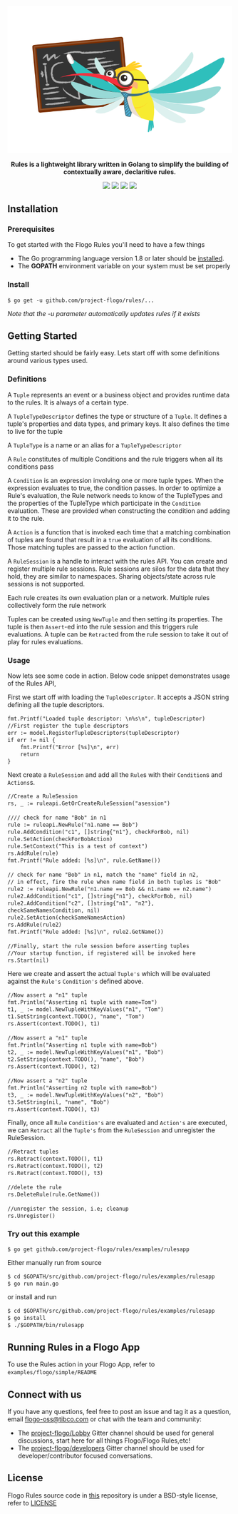 <p align="center">
  <img src ="https://raw.githubusercontent.com/TIBCOSoftware/flogo/master/images/flogo-ecosystem_Rules.png" />
</p>

<p align="center" >
  <b>Rules is a lightweight library written in Golang to simplify the building of contextually aware, declaritive rules.</b>
</p>

<p align="center">
  <img src="https://travis-ci.org/TIBCOSoftware/flogo.svg"/>
  <img src="https://img.shields.io/badge/dependencies-up%20to%20date-green.svg"/>
  <img src="https://img.shields.io/badge/license-BSD%20style-blue.svg"/>
  <a href="https://gitter.im/project-flogo/Lobby?utm_source=share-link&utm_medium=link&utm_campaign=share-link"><img src="https://badges.gitter.im/Join%20Chat.svg"/></a>
</p>

## Installation

### Prerequisites
To get started with the Flogo Rules you'll need to have a few things
* The Go programming language version 1.8 or later should be [installed](https://golang.org/doc/install).
* The **GOPATH** environment variable on your system must be set properly

### Install
```
$ go get -u github.com/project-flogo/rules/...
```
_Note that the -u parameter automatically updates rules if it exists_

## Getting Started
Getting started should be fairly easy. Lets start off with some definitions around various types used.

### Definitions
A `Tuple` represents an event or a business object and provides runtime data to the rules. It is always of a certain type.

A `TupleTypeDescriptor` defines the type or structure of a `Tuple`. It defines a tuple's properties and data types, and primary keys. It also defines the time to live for the tuple

A `TupleType` is a name or an alias for a `TupleTypeDescriptor` 

A `Rule` constitutes of multiple Conditions and the rule triggers when all its conditions pass

A `Condition` is an expression involving one or more tuple types. When the expression evaluates to true, the condition passes. In order to optimize a Rule's evaluation, the Rule network needs to know of the TupleTypes and the properties of the TupleType which participate in the `Condition` evaluation. These are provided when constructing the condition and adding it to the rule.

A `Action` is a function that is invoked each time that a matching combination of tuples are found that result in a `true` evaluation of all its conditions. Those matching tuples are passed to the action function.

A `RuleSession` is a handle to interact with the rules API. You can create and register multiple rule sessions. Rule sessions are silos for the data that they hold, they are similar to namespaces. Sharing objects/state across rule sessions is not supported.
 
Each rule creates its own evaluation plan or a network. Multiple rules collectively form the rule network

Tuples can be created using `NewTuple` and then setting its properties. The tuple is then `Assert`-ed into the rule session and this triggers rule evaluations.
A tuple can be `Retract`ed from the rule session to take it out of play for rules evaluations.

### Usage
Now lets see some code in action. Below code snippet demonstrates usage of the Rules API,

First we start off with loading the `TupleDescriptor`. It accepts a JSON string defining all the tuple descriptors.

	fmt.Printf("Loaded tuple descriptor: \n%s\n", tupleDescriptor)
	//First register the tuple descriptors
	err := model.RegisterTupleDescriptors(tupleDescriptor)
	if err != nil {
		fmt.Printf("Error [%s]\n", err)
		return
	}

Next create a `RuleSession` and add all the `Rule`s with their `Condition`s and `Actions`s.

	//Create a RuleSession
	rs, _ := ruleapi.GetOrCreateRuleSession("asession")

	//// check for name "Bob" in n1
	rule := ruleapi.NewRule("n1.name == Bob")
	rule.AddCondition("c1", []string{"n1"}, checkForBob, nil)
	rule.SetAction(checkForBobAction)
	rule.SetContext("This is a test of context")
	rs.AddRule(rule)
	fmt.Printf("Rule added: [%s]\n", rule.GetName())

	// check for name "Bob" in n1, match the "name" field in n2,
	// in effect, fire the rule when name field in both tuples is "Bob"
	rule2 := ruleapi.NewRule("n1.name == Bob && n1.name == n2.name")
	rule2.AddCondition("c1", []string{"n1"}, checkForBob, nil)
	rule2.AddCondition("c2", []string{"n1", "n2"}, checkSameNamesCondition, nil)
	rule2.SetAction(checkSameNamesAction)
	rs.AddRule(rule2)
	fmt.Printf("Rule added: [%s]\n", rule2.GetName())
	
	//Finally, start the rule session before asserting tuples
	//Your startup function, if registered will be invoked here
	rs.Start(nil)

Here we create and assert the actual `Tuple's` which will be evaluated against the `Rule's` `Condition's` defined above.

	//Now assert a "n1" tuple
	fmt.Println("Asserting n1 tuple with name=Tom")
	t1, _ := model.NewTupleWithKeyValues("n1", "Tom")
	t1.SetString(context.TODO(), "name", "Tom")
	rs.Assert(context.TODO(), t1)

	//Now assert a "n1" tuple
	fmt.Println("Asserting n1 tuple with name=Bob")
	t2, _ := model.NewTupleWithKeyValues("n1", "Bob")
	t2.SetString(context.TODO(), "name", "Bob")
	rs.Assert(context.TODO(), t2)

	//Now assert a "n2" tuple
	fmt.Println("Asserting n2 tuple with name=Bob")
	t3, _ := model.NewTupleWithKeyValues("n2", "Bob")
	t3.SetString(nil, "name", "Bob")
	rs.Assert(context.TODO(), t3)

Finally, once all `Rule` `Condition's` are evaluated and `Action's` are executed, we can `Retract` all the `Tuple's` from the `RuleSession` and unregister the RuleSession.

	//Retract tuples
	rs.Retract(context.TODO(), t1)
	rs.Retract(context.TODO(), t2)
	rs.Retract(context.TODO(), t3)

	//delete the rule
	rs.DeleteRule(rule.GetName())

	//unregister the session, i.e; cleanup
	rs.Unregister()

### Try out this example

```
$ go get github.com/project-flogo/rules/examples/rulesapp
```
Either manually run from source
```
$ cd $GOPATH/src/github.com/project-flogo/rules/examples/rulesapp
$ go run main.go
```
or install and run

```
$ cd $GOPATH/src/github.com/project-flogo/rules/examples/rulesapp
$ go install
$ ./$GOPATH/bin/rulesapp

```
## Running Rules in a Flogo App
To use the Rules action in your Flogo App, refer to `examples/flogo/simple/README`

## Connect with us

If you have any questions, feel free to post an issue and tag it as a question, email flogo-oss@tibco.com or chat with the team and community:

* The [project-flogo/Lobby](https://gitter.im/project-flogo/Lobby?utm_source=share-link&utm_medium=link&utm_campaign=share-link) Gitter channel should be used for general discussions, start here for all things Flogo/Flogo Rules,etc!
* The [project-flogo/developers](https://gitter.im/project-flogo/developers?utm_source=share-link&utm_medium=link&utm_campaign=share-link) Gitter channel should be used for developer/contributor focused conversations.

## License 
Flogo Rules source code in [this](https://github.com/project-flogo/rules) repository is under a BSD-style license, refer to [LICENSE](https://github.com/project-flogo/rules/blob/master/LICENSE) 
